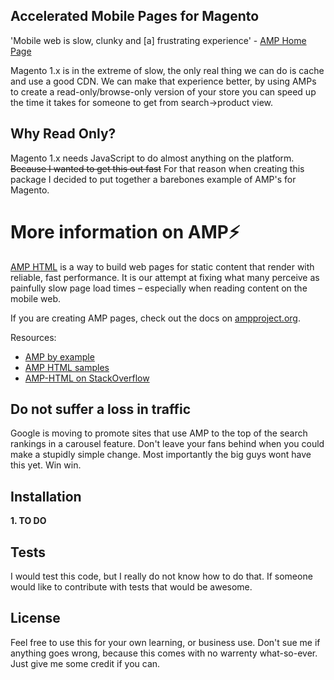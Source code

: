 ## Accelerated Mobile Pages for Magento

'Mobile web is slow, clunky and [a] frustrating experience' - [AMP Home Page](https://www.ampproject.org/) 

Magento 1.x is in the extreme of slow, the only real thing we can do is cache and use a good CDN. We can make that experience better, by using AMPs to create a read-only/browse-only version of your store you can speed up the time it takes for someone to get from search->product view.

## Why Read Only?
Magento 1.x needs JavaScript to do almost anything on the platform. ~~Because I wanted to get this out fast~~ For that reason when creating this package I decided to put together a barebones example of AMP's for Magento.

# More information on AMP⚡
[AMP HTML](https://www.ampproject.org/docs/get_started/about-amp.html) is a way to build web pages for static content that render with reliable, fast performance. It is our attempt at fixing what many perceive as painfully slow page load times – especially when reading content on the mobile web.

If you are creating AMP pages, check out the docs on [ampproject.org](https://www.ampproject.org/).

Resources:
* [AMP by example](https://ampbyexample.com/)
* [AMP HTML samples](https://github.com/ampproject/amphtml/tree/master/examples)
* [AMP-HTML on StackOverflow](https://stackoverflow.com/questions/tagged/amp-html)

## Do not suffer a loss in traffic
Google is moving to promote sites that use AMP to the top of the search rankings in a carousel feature. Don't leave your fans behind when you could make a stupidly simple change. Most importantly the big guys wont have this yet. Win win.

## Installation
**1. TO DO**

## Tests
I would test this code, but I really do not know how to do that. If someone would like to contribute with tests that would be awesome.

## License
Feel free to use this for your own learning, or business use. Don't sue me if anything goes wrong, because this comes with no warrenty what-so-ever. Just give me some credit if you can.